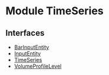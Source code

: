 # Module TimeSeries
## Interfaces
- [BarInputEntity](https://tradovate.github.io/custom-indicators/interfaces/timeseries.barinputentity.html)
- [InputEntity](https://tradovate.github.io/custom-indicators/interfaces/timeseries.inputentity.html)
- [TimeSeries](https://tradovate.github.io/custom-indicators/interfaces/timeseries.timeseries-1.html)
- [VolumeProfileLevel](https://tradovate.github.io/custom-indicators/interfaces/timeseries.volumeprofilelevel.html)